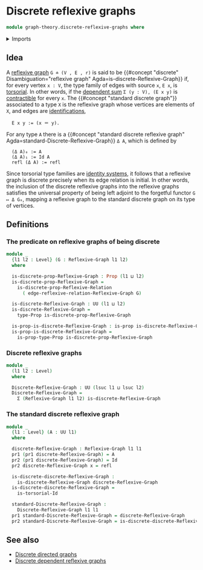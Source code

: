 # Discrete reflexive graphs

```agda
module graph-theory.discrete-reflexive-graphs where
```

<details><summary>Imports</summary>

```agda
open import foundation.contractible-types
open import foundation.dependent-pair-types
open import foundation.discrete-reflexive-relations
open import foundation.universe-levels

open import foundation-core.identity-types
open import foundation-core.propositions
open import foundation-core.torsorial-type-families

open import graph-theory.directed-graphs
open import graph-theory.reflexive-graphs
```

</details>

## Idea

A [reflexive graph](graph-theory.reflexive-graphs.md) `G ≐ (V , E , r)` is said
to be
{{#concept "discrete" Disambiguation="reflexive graph" Agda=is-discrete-Reflexive-Graph}}
if, for every vertex `x : V`, the type family of edges with source `x`, `E x`,
is [torsorial](foundation-core.torsorial-type-families.md). In other words, if
the [dependent sum](foundation.dependent-pair-types.md) `Σ (y : V), (E x y)` is
[contractible](foundation-core.contractible-types.md) for every `x`. The
{{#concept "standard discrete graph"}} associated to a type `X` is the reflexive
graph whose vertices are elements of `X`, and edges are
[identifications](foundation-core.identity-types.md),

```text
  E x y := (x ＝ y).
```

For any type `A` there is a
{{#concept "standard discrete reflexive graph" Agda=standard-Discrete-Reflexive-Graph}}
`Δ A`, which is defined by

```text
  (Δ A)₀ := A
  (Δ A)₁ := Id A
  refl (Δ A) := refl
```

Since torsorial type families are
[identity systems](foundation.identity-systems.md), it follows that a reflexive
graph is discrete precisely when its edge relation is initial. In other words,
the inclusion of the discrete reflexive graphs into the reflexive graphs
satisfies the universal property of being left adjoint to the forgetful functor
`G ↦ Δ G₀`, mapping a reflexive graph to the standard discrete graph on its type
of vertices.

## Definitions

### The predicate on reflexive graphs of being discrete

```agda
module _
  {l1 l2 : Level} (G : Reflexive-Graph l1 l2)
  where

  is-discrete-prop-Reflexive-Graph : Prop (l1 ⊔ l2)
  is-discrete-prop-Reflexive-Graph =
    is-discrete-prop-Reflexive-Relation
      ( edge-reflexive-relation-Reflexive-Graph G)

  is-discrete-Reflexive-Graph : UU (l1 ⊔ l2)
  is-discrete-Reflexive-Graph =
    type-Prop is-discrete-prop-Reflexive-Graph

  is-prop-is-discrete-Reflexive-Graph : is-prop is-discrete-Reflexive-Graph
  is-prop-is-discrete-Reflexive-Graph =
    is-prop-type-Prop is-discrete-prop-Reflexive-Graph
```

### Discrete reflexive graphs

```agda
module _
  (l1 l2 : Level)
  where

  Discrete-Reflexive-Graph : UU (lsuc l1 ⊔ lsuc l2)
  Discrete-Reflexive-Graph =
    Σ (Reflexive-Graph l1 l2) is-discrete-Reflexive-Graph
```

### The standard discrete reflexive graph

```agda
module _
  {l1 : Level} (A : UU l1)
  where

  discrete-Reflexive-Graph : Reflexive-Graph l1 l1
  pr1 (pr1 discrete-Reflexive-Graph) = A
  pr2 (pr1 discrete-Reflexive-Graph) = Id
  pr2 discrete-Reflexive-Graph x = refl

  is-discrete-discrete-Reflexive-Graph :
    is-discrete-Reflexive-Graph discrete-Reflexive-Graph
  is-discrete-discrete-Reflexive-Graph =
    is-torsorial-Id

  standard-Discrete-Reflexive-Graph :
    Discrete-Reflexive-Graph l1 l1
  pr1 standard-Discrete-Reflexive-Graph = discrete-Reflexive-Graph
  pr2 standard-Discrete-Reflexive-Graph = is-discrete-discrete-Reflexive-Graph
```

## See also

- [Discrete directed graphs](graph-theory.discrete-directed-graphs.md)
- [Discrete dependent reflexive graphs](graph-theory.discrete-dependent-reflexive-graphs.md)
